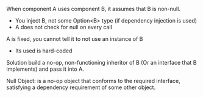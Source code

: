When component A uses component B,
it assumes that B is non-null.
* You inject B, not some Option\<B\> type (if dependency injection is used)
* A does not check for null on every call

A is fixed, you cannot tell it to not use an instance of B
* Its used is hard-coded

Solution build a no-op, non-functioning inheritor of B (Or an interface that B implements) and pass it into A.

Null Object: is a no-op object that conforms to the required interface, satisfying a dependency requirement of some other object.